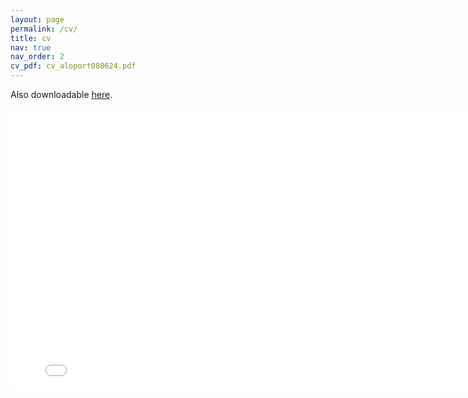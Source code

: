 ```yaml
---
layout: page
permalink: /cv/
title: cv
nav: true
nav_order: 2
cv_pdf: cv_aloport080624.pdf
---
```


Also downloadable <a href="/assets/pdf/cv_aloport080624.pdf">here</a>.

<div style="--aspect-ratio: 16/9;">
  <iframe
    src="/assets/pdf/cv_aloport080624.pdf"
    width="800"
    height="450"
    frameborder="0"
  >
  </iframe>
</div>
